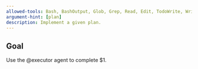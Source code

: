 ```yaml
---
allowed-tools: Bash, BashOutput, Glob, Grep, Read, Edit, TodoWrite, Write, WebFetch, WebSearch
argument-hint: [plan]
description: Implement a given plan.
---
```

## Goal

Use the @executor agent to complete $1.
